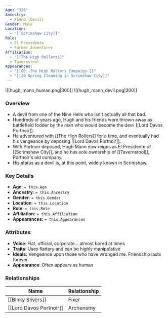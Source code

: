 ```yaml
---
Age: "326"
Ancestry:
  - Fiend (Devil)
Gender: Male
Location:
  - "[[Scrimshaw City]]"
Role:
  - El Presidente
  - Former Adventurer
Affiliation:
  - "[[The High Rollers]]"
  - Tavernstool
Appearances:
  - "[[00 -The High Rollers Campaign-]]"
  - "[[20 Spring Cleaning in Scrimshaw City]]"
---
```


![[hugh_mann_human.png|300]] ![[hugh_mann_devil.png|300]]

### Overview
- A devil from one of the Nine Hells who isn't actually all that bad.
- Hundreds of years ago, Hugh and his friends were thrown away as battlefield fodder by the man who would become the devil [[Lord Davos Portnoir]].
- He adventured with [[The High Rollers]] for a time, and eventually had his vengeance by deposing [[Lord Davos Portnoir]].
- With Portnoir deposed, Hugh Mann now reigns as El Presidente of [[Scrimshaw City]], and he has sole ownership of [[Tavernstool]], Portnoir's old company.
- His status as a devil is, at this point, widely known in Scrimshaw.

### Key Details
- **Age**: `= this.Age`
- **Ancestry**: `= this.Ancestry`
- **Gender**: `= this.Gender`
- **Location**: `= this.Location`
- **Role**: `= this.Role`
- **Affiliation:** `= this.Affiliation`
- **Appearances:** `= this.Appearances`

### Attributes
- **Voice**: Flat, official, corporate... almost bored at times
- **Traits**: Uses flattery and can be highly manipulative
- **Ideals:** Vengeance upon those who have wronged me. Friendship lasts forever.
- **Appearance**: Often appears as human

### Relationships

| Name                    | Relationship |
| ----------------------- | ------------ |
| [[Binky Slivers]]       | Fixer        |
| [[Lord Davos Portnoir]] | Archenemy    |
